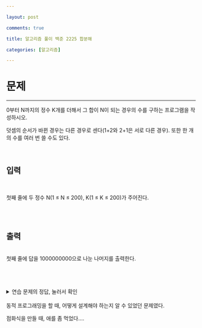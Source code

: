 ```yaml
---

layout: post

comments: true

title: 알고리즘 풀이 백준 2225 합분해

categories: [알고리즘]

---
```


# 문제

---




0부터 N까지의 정수 K개를 더해서 그 합이 N이 되는 경우의 수를 구하는 프로그램을 작성하시오.

덧셈의 순서가 바뀐 경우는 다른 경우로 센다(1+2와 2+1은 서로 다른 경우). 또한 한 개의 수를 여러 번 쓸 수도 있다.


<br>






## 입력




<br>

첫째 줄에 두 정수 N(1 ≤ N ≤ 200), K(1 ≤ K ≤ 200)가 주어진다.


<br>
<br>

## 출력



<br>
첫째 줄에 답을 1000000000으로 나눈 나머지를 출력한다.

<br>
<br>
<br>
<br>
<br>
<details>
<summary>연습 문제의 정답, 눌러서 확인</summary>


```python
n,k = map(int,input().split())
dp = [1 for i in range(n)]

if k ==1:
  print(1)
else:
  for j in range(1,k):
    for i in range(n):
      if i == 0:
        dp[i] = (j+1)%1000000000
      else:
        dp[i] = (dp[i-1]+dp[i])%1000000000
  print(dp[n-1]%1000000000)

```

---


위 코드는 동적 프로그래밍을 사용했다.

dp[i] = dp[i-1](k번째의 i)+dp[i](k-1번째의 i), 이때 (1<i<n) 라는 점화식을 세워 문제를 풀었다.
</details>

<br>
동적 프로그래밍을 할 때, 어떻게 설계해야 하는지 알 수 있었던 문제였다.

점화식을 만들 때, 애를 좀 먹었다....
